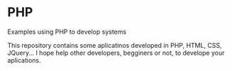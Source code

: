# PHP
Examples using PHP to develop systems

This repository contains some aplicatinos developed in PHP, HTML, CSS, JQuery...
I hope help other developers, begginers or not, to develope your aplications.
